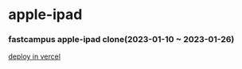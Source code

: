 # apple-ipad
### fastcampus apple-ipad clone(2023-01-10 ~ 2023-01-26)<br/>
<a href="https://apple-ipad-phi.vercel.app/" target="_blank">deploy in vercel</a>

